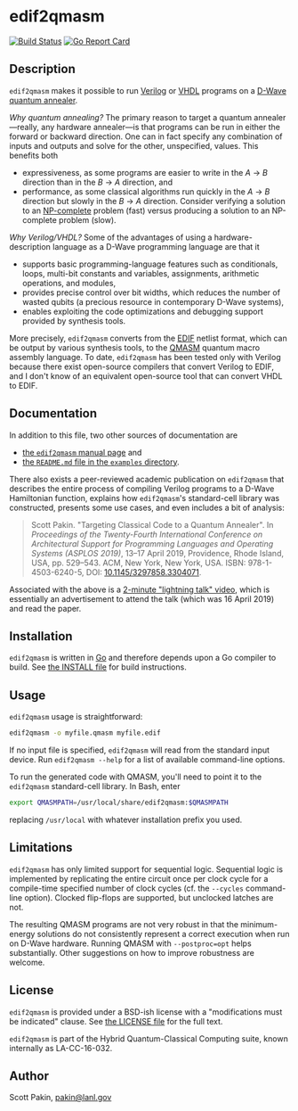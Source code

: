 edif2qmasm
==========

[![Build Status](https://travis-ci.org/lanl/edif2qmasm.svg?branch=master)](https://travis-ci.org/lanl/edif2qmasm) [![Go Report Card](https://goreportcard.com/badge/github.com/lanl/edif2qmasm)](https://goreportcard.com/report/github.com/lanl/edif2qmasm)

Description
-----------

`edif2qmasm` makes it possible to run [Verilog](https://en.wikipedia.org/wiki/Verilog) or [VHDL](https://en.wikipedia.org/wiki/VHDL) programs on a [D-Wave quantum annealer](http://www.dwavesys.com/).

*Why quantum annealing?*  The primary reason to target a quantum annealer—really, any hardware annealer—is that programs can be run in either the forward or backward direction.  One can in fact specify any combination of inputs and outputs and solve for the other, unspecified, values.  This benefits both

* expressiveness, as some programs are easier to write in the _A_ → _B_ direction than in the _B_ → _A_ direction, and
* performance, as some classical algorithms run quickly in the _A_ → _B_ direction but slowly in the _B_ → _A_ direction.  Consider verifying a solution to an [NP-complete](https://en.wikipedia.org/wiki/NP-completeness) problem (fast) versus producing a solution to an NP-complete problem (slow).

*Why Verilog/VHDL?*  Some of the advantages of using a hardware-description language as a D-Wave programming language are that it

* supports basic programming-language features such as conditionals, loops, multi-bit constants and variables, assignments, arithmetic operations, and modules,
* provides precise control over bit widths, which reduces the number of wasted qubits (a precious resource in contemporary D-Wave systems),
* enables exploiting the code optimizations and debugging support provided by synthesis tools.

More precisely, `edif2qmasm` converts from the [EDIF](https://en.wikipedia.org/wiki/EDIF) netlist format, which can be output by various synthesis tools, to the [QMASM](https://github.com/lanl/qmasm) quantum macro assembly language. To date, `edif2qmasm` has been tested only with Verilog because there exist open-source compilers that convert Verilog to EDIF, and I don't know of an equivalent open-source tool that can convert VHDL to EDIF.

Documentation
-------------

In addition to this file, two other sources of documentation are

* [the `edif2qmasm` manual page](https://github.com/lanl/edif2qmasm/blob/master/edif2qmasm.rst) and
* [the `README.md` file in the `examples` directory](https://github.com/lanl/edif2qmasm/blob/master/examples/README.md).

There also exists a peer-reviewed academic publication on `edif2qmasm` that describes the entire process of compiling Verilog programs to a D-Wave Hamiltonian function, explains how `edif2qmasm`'s standard-cell library was constructed, presents some use cases, and even includes a bit of analysis:

> Scott Pakin.  "Targeting Classical Code to a Quantum Annealer".  In <em>Proceedings of the Twenty-Fourth International Conference on Architectural Support for Programming Languages and Operating Systems (ASPLOS 2019)</em>, 13–17 April 2019, Providence, Rhode Island, USA, pp. 529–543.  ACM, New York, New York, USA.  ISBN: 978-1-4503-6240-5, DOI: [10.1145/3297858.3304071](https://doi.org/10.1145/3297858.3304071).

Associated with the above is a [2-minute "lightning talk" video](https://youtu.be/jtFsujUM-4Q), which is essentially an advertisement to attend the talk (which was 16 April 2019) and read the paper.

Installation
------------

`edif2qmasm` is written in [Go](https://golang.org/) and therefore depends upon a Go compiler to build.  See [the INSTALL file](https://github.com/lanl/edif2qmasm/blob/master/INSTALL.md) for build instructions.

Usage
-----

`edif2qmasm` usage is straightforward:
```bash
edif2qmasm -o myfile.qmasm myfile.edif
```
If no input file is specified, `edif2qmasm` will read from the standard input device.  Run `edif2qmasm --help` for a list of available command-line options.

To run the generated code with QMASM, you'll need to point it to the `edif2qmasm` standard-cell library.  In Bash, enter
```bash
export QMASMPATH=/usr/local/share/edif2qmasm:$QMASMPATH
```
replacing `/usr/local` with whatever installation prefix you used.

Limitations
-----------

`edif2qmasm` has only limited support for sequential logic.  Sequential logic is implemented by replicating the entire circuit once per clock cycle for a compile-time specified number of clock cycles (cf. the `--cycles` command-line option).  Clocked flip-flops are supported, but unclocked latches are not.

The resulting QMASM programs are not very robust in that the minimum-energy solutions do not consistently represent a correct execution when run on D-Wave hardware.  Running QMASM with `--postproc=opt` helps substantially.  Other suggestions on how to improve robustness are welcome.

License
-------

`edif2qmasm` is provided under a BSD-ish license with a "modifications must be indicated" clause.  See [the LICENSE file](https://github.com/lanl/edif2qmasm/blob/master/LICENSE.md) for the full text.

`edif2qmasm` is part of the Hybrid Quantum-Classical Computing suite, known internally as LA-CC-16-032.

Author
------

Scott Pakin, <pakin@lanl.gov>
